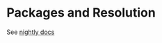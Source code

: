 # Packages and Resolution

See [nightly docs](https://doc.rust-lang.org/nightly/nightly-rustc/cargo/index.html)
